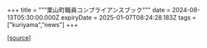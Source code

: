 +++
title = """栗山町職員コンプライアンスブック"""
date = 2024-08-13T05:30:00.000Z
expiryDate = 2025-01-07T08:24:28.183Z
tags = ["kuriyama","news"]
+++


[[source]](https://www.town.kuriyama.hokkaido.jp/soshiki/27/28449.html)
